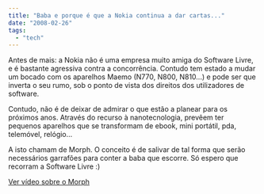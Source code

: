 ```yaml
---
title: "Baba e porque é que a Nokia continua a dar cartas..."
date: "2008-02-26"
tags: 
  - "tech"
---
```


Antes de mais: a Nokia não é uma empresa muito amiga do Software Livre, e é bastante agressiva contra a concorrência. Contudo tem estado a mudar um bocado com os aparelhos Maemo (N770, N800, N810...) e pode ser que inverta o seu rumo, sob o ponto de vista dos direitos dos utilizadores de software.

Contudo, não é de deixar de admirar o que estão a planear para os próximos anos. Através do recurso à nanotecnologia, prevêem ter pequenos aparelhos que se transformam de ebook, mini portátil, pda, telemóvel, relógio...

A isto chamam de Morph. O conceito é de salivar de tal forma que serão necessários garrafões para conter a baba que escorre. Só espero que recorram a Software Livre :)

[Ver vídeo sobre o Morph](http://nds3.nokia.com/NOKIA_COM_1/About_Nokia/Research/Demos/Morph/video/morph_concept_small.mov)
